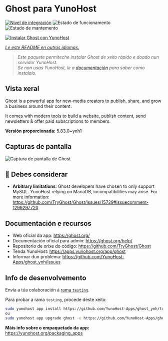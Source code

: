 <!--
NOTA: Este README foi creado automáticamente por <https://github.com/YunoHost/apps/tree/master/tools/readme_generator>
NON debe editarse manualmente.
-->

# Ghost para YunoHost

[![Nivel de integración](https://dash.yunohost.org/integration/ghost.svg)](https://dash.yunohost.org/appci/app/ghost) ![Estado de funcionamento](https://ci-apps.yunohost.org/ci/badges/ghost.status.svg) ![Estado de mantemento](https://ci-apps.yunohost.org/ci/badges/ghost.maintain.svg)

[![Instalar Ghost con YunoHost](https://install-app.yunohost.org/install-with-yunohost.svg)](https://install-app.yunohost.org/?app=ghost)

*[Le este README en outros idiomas.](./ALL_README.md)*

> *Este paquete permíteche instalar Ghost de xeito rápido e doado nun servidor YunoHost.*  
> *Se non usas YunoHost, le a [documentación](https://yunohost.org/install) para saber como instalalo.*

## Vista xeral

Ghost is a powerful app for new-media creators to publish, share, and grow a business around their content.

It comes with modern tools to build a website, publish content, send newsletters & offer paid subscriptions to members.


**Versión proporcionada:** 5.83.0~ynh1

## Capturas de pantalla

![Captura de pantalla de Ghost](./doc/screenshots/screenshot.png)

## :red_circle: Debes considerar

- **Arbitrary limitations**: Ghost developers have chosen to only support MySQL. YunoHost relying on MariaDB, incompatibilities may arise. For more information: https://github.com/TryGhost/Ghost/issues/15729#issuecomment-1299297720

## Documentación e recursos

- Web oficial da app: <https://ghost.org/>
- Documentación oficial para admin: <https://ghost.org/help/>
- Repositorio de orixe do código: <https://github.com/TryGhost/Ghost>
- Tenda YunoHost: <https://apps.yunohost.org/app/ghost>
- Informar dun problema: <https://github.com/YunoHost-Apps/ghost_ynh/issues>

## Info de desenvolvemento

Envía a túa colaboración á [rama `testing`](https://github.com/YunoHost-Apps/ghost_ynh/tree/testing).

Para probar a rama `testing`, procede deste xeito:

```bash
sudo yunohost app install https://github.com/YunoHost-Apps/ghost_ynh/tree/testing --debug
ou
sudo yunohost app upgrade ghost -u https://github.com/YunoHost-Apps/ghost_ynh/tree/testing --debug
```

**Máis info sobre o empaquetado da app:** <https://yunohost.org/packaging_apps>
